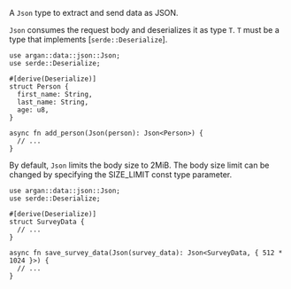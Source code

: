 A `Json` type to extract and send data as JSON.

`Json` consumes the request body and deserializes it as type `T`. `T` must be a type
that implements [`serde::Deserialize`].

```
use argan::data::json::Json;
use serde::Deserialize;

#[derive(Deserialize)]
struct Person {
  first_name: String,
  last_name: String,
  age: u8,
}

async fn add_person(Json(person): Json<Person>) {
  // ...
}
```

By default, `Json` limits the body size to 2MiB. The body size limit can be changed by
specifying the SIZE_LIMIT const type parameter.

```
use argan::data::json::Json;
use serde::Deserialize;

#[derive(Deserialize)]
struct SurveyData {
  // ...
}

async fn save_survey_data(Json(survey_data): Json<SurveyData, { 512 * 1024 }>) {
  // ...
}
```
